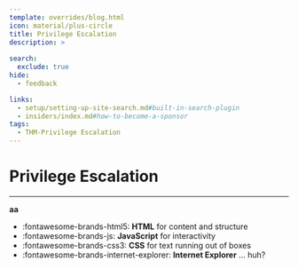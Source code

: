 ```yaml
---
template: overrides/blog.html
icon: material/plus-circle
title: Privilege Escalation
description: >
  
search:
  exclude: true
hide:
  - feedback

links:
  - setup/setting-up-site-search.md#built-in-search-plugin
  - insiders/index.md#how-to-become-a-sponsor
tags:
  - THM-Privilege Escalation 
---
```


# __Privilege Escalation__

---

__aa__


<div class="grid cards" markdown>

- :fontawesome-brands-html5: __HTML__ for content and structure
- :fontawesome-brands-js: __JavaScript__ for interactivity
- :fontawesome-brands-css3: __CSS__ for text running out of boxes
- :fontawesome-brands-internet-explorer: __Internet Explorer__ ... huh?

</div>
